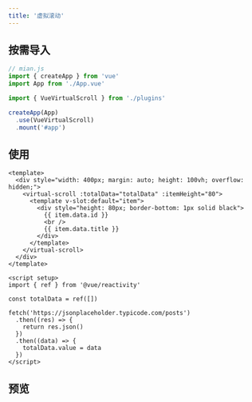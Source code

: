 ```yaml
---
title: '虚拟滚动'
---
```


## 按需导入

```javascript
// mian.js
import { createApp } from 'vue'
import App from './App.vue'

import { VueVirtualScroll } from './plugins'

createApp(App)
  .use(VueVirtualScroll)
  .mount('#app')
```

## 使用

```vue
<template>
  <div style="width: 400px; margin: auto; height: 100vh; overflow: hidden;">
    <virtual-scroll :totalData="totalData" :itemHeight="80">
      <template v-slot:default="item">
        <div style="height: 80px; border-bottom: 1px solid black">
          {{ item.data.id }}
          <br />
          {{ item.data.title }}
        </div>
      </template>
    </virtual-scroll>
  </div>
</template>

<script setup>
import { ref } from '@vue/reactivity'

const totalData = ref([])

fetch('https://jsonplaceholder.typicode.com/posts')
  .then((res) => {
    return res.json()
  })
  .then((data) => {
    totalData.value = data
  })
</script>
```

## 预览

<script setup>
import { ref } from '@vue/reactivity'
import VirtualScroll from '../../components/VirtualScroll.vue'

const totalData = ref([])

fetch('https://jsonplaceholder.typicode.com/posts')
  .then((res) => {
    return res.json()
  })
  .then((data) => {
    totalData.value = data
  })
</script>


<div style="width: 100%; margin: auto; height: 100vh; overflow: hidden;">
  <virtual-scroll :totalData="totalData" :itemHeight="80">
    <template v-slot:default="item">
      <div style="height: 80px; border-bottom: 1px solid black;">
        {{ item.data.id }}
        <br />
        {{ item.data.title }}
      </div>
    </template>
  </virtual-scroll>
</div>

## 参数

| 名称       | 描述                   | 类型   | 必填 |
| ---------- | ---------------------- | ------ | ---- |
| totalData  | 需要展示的数据         | Array  | 是   |
| itemHeight | 放置单个数据容器的高度 | Number | 是   |

## 注意

::: warning

+ 需要一个容器将虚拟滚动组件包裹且设置一个固定高度超出部分隐藏
+ 插槽作用域的`data`为组件参数`totalData`的子项

:::